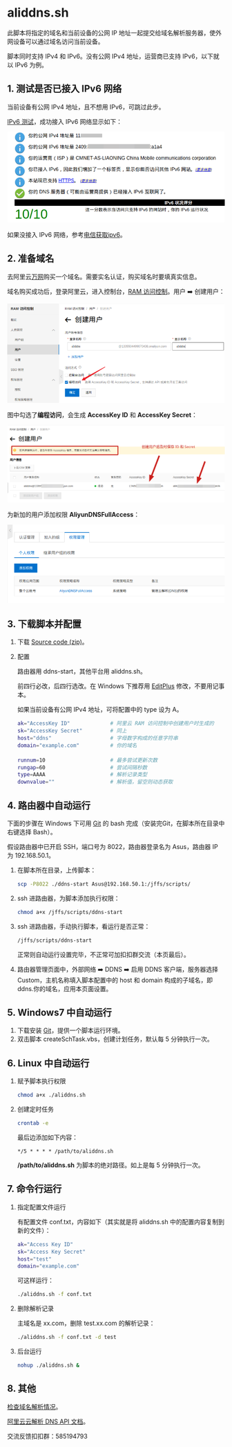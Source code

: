 # aliddns.sh

此脚本将指定的域名和当前设备的公网 IP 地址一起提交给域名解析服务器，使外网设备可以通过域名访问当前设备。

脚本同时支持 IPv4 和 IPv6。没有公网 IPv4 地址，运营商已支持 IPv6，以下就以 IPv6 为例。

## 1. 测试是否已接入 IPv6 网络

当前设备有公网 IPv4 地址，且不想用 IPv6，可跳过此步。

[IPv6 测试](http://www.test-ipv6.com/)，成功接入 IPv6 网络显示如下：

![test-ipv6](./images/test-ipv6.png)

如果没接入 IPv6 网络，参考[电信获取ipv6](https://m.ithome.com/html/405571.htm)。

## 2. 准备域名

去阿里云[万网](https://wanwang.aliyun.com/)购买一个域名。需要实名认证，购买域名时要填真实信息。

域名购买成功后，登录阿里云，进入控制台，[RAM 访问控制](https://ram.console.aliyun.com/overview)。用户 ➡️ 创建用户：

![createuser](./images/createuser.png)

图中勾选了**编程访问**，会生成 **AccessKey ID** 和 **AccessKey Secret**：

![idsecret](./images/idsecret.png)

为新加的用户添加权限 **AliyunDNSFullAccess**：

![dnsfullaccess](./images/dnsfullaccess.png)

## 3. 下载脚本并配置

1. 下载 [Source code (zip)](https://gitee.com/tyasky/aliddns6/releases)。

2. 配置

    路由器用 ddns-start，其他平台用 aliddns.sh。

    前四行必改，后四行选改。在 Windows 下推荐用 [EditPlus](https://editplus.com/)  修改，不要用记事本。

    如果当前设备有公网 IPv4 地址，可将配置中的 type 设为 A。

    ```bash
    ak="AccessKey ID"             # 阿里云 RAM 访问控制中创建用户时生成的
    sk="AccessKey Secret"         # 同上
    host="ddns"                   # 字母数字构成的任意字符串
    domain="example.com"          # 你的域名
    
    runnum=10                     # 最多尝试更新次数
    rungap=60                     # 尝试间隔秒数
    type=AAAA                     # 解析记录类型
    downvalue=""                  # 解析值，留空则动态获取
    ```

## 4. 路由器中自动运行

下面的步骤在 Windows 下可用 [Git](https://git-scm.com/download/win) 的 bash 完成（安装完Git，在脚本所在目录中右键选择 Bash）。

假设路由器中已开启 SSH，端口号为 8022，路由器登录名为 Asus，路由器 IP 为 192.168.50.1。

1. 在脚本所在目录，上传脚本：

    ```bash
    scp -P8022 ./ddns-start Asus@192.168.50.1:/jffs/scripts/
    ```

2. ssh 进路由器，为脚本添加执行权限：

    ```bash
    chmod a+x /jffs/scripts/ddns-start
    ```

3. ssh 进路由器，手动执行脚本，看运行是否正常：

    ```bash
    /jffs/scripts/ddns-start
    ```

    正常则自动运行设置完毕，不正常可加扣扣群交流（本页最后）。

4. 路由器管理页面中，外部网络 ➡️ DDNS ➡️ 启用 DDNS 客户端，服务器选择 Custom，主机名称填入脚本配置中的 host 和 domain 构成的子域名，即 ddns.你的域名，应用本页面设置。

## 5. Windows7 中自动运行

1. 下载安装 [Git](https://git-scm.com/download/win)，提供一个脚本运行环境。
2. 双击脚本 createSchTask.vbs，创建计划任务，默认每 5 分钟执行一次。

## 6. Linux 中自动运行

1. 赋予脚本执行权限

    ```bash
    chmod a+x ./aliddns.sh
    ```

2. 创建定时任务

    ```bash
    crontab -e
    ```

    最后边添加如下内容：

    ```
    */5 * * * * /path/to/aliddns.sh
    ```

    **/path/to/aliddns.sh** 为脚本的绝对路径。如上是每 5 分钟执行一次。

## 7. 命令行运行

1. 指定配置文件运行

    有配置文件 conf.txt，内容如下（其实就是将 aliddns.sh 中的配置内容复制到新的文件）：

    ```bash
    ak="Access Key ID"
    sk="Access Key Secret"
    host="test"
    domain="example.com"
    ```
    
    可这样运行：
    
    ```bash
    ./aliddns.sh -f conf.txt
    ```
    
2. 删除解析记录

    主域名是 xx.com，删除 test.xx.com 的解析记录：

    ```bash
    ./aliddns.sh -f conf.txt -d test
    ```

3. 后台运行

    ```bash
    nohup ./aliddns.sh &
    ```

## 8. 其他

[检查域名解析情况](https://zijian.aliyun.com/)。

[阿里云云解析 DNS API 文档](https://help.aliyun.com/document_detail/29738.html)。

交流反馈扣扣群：585194793
